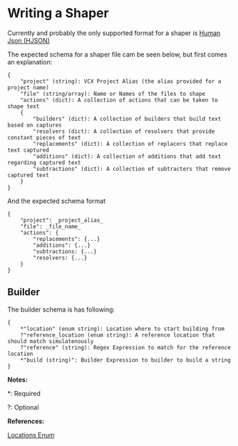 # Writing a Shaper

Currently and probably the only supported format for a shaper
is [Human Json (HJSON)](https://hjson.github.io/)

The expected schema for a shaper file cam be seen below, but first comes an explanation:

```
{
    "project" (string): VCX Project Alias (the alias provided for a project name)
    "file" (string/array): Name or Names of the files to shape
    "actions" (dict): A collection of actions that can be taken to shape text
    {
        "builders" (dict): A collection of builders that build text based on captures
        "resolvers (dict): A collection of resolvers that provide constant pieces of text
        "replacements" (dict): A collection of replacers that replace text captured
        "additions" (dict): A collection of additions that add text regarding captured text
        "subtractions" (dict): A collection of subtracters that remove captured text
    }
}
```

And the expected schema format

```
{
    "project": _project_alias_
    "file": _file_name_
    "actions": {
        "replacements": {...}
        "additions": {...}
        "subtractions: {...}
        "resolvers: {...}
    }
}
```

## Builder


The builder schema is has following:

```
{
    *"location" (enum string): Location where to start building from
    ?"reference_location (enum string): A reference location that should match simulatenously 
    ?"reference" (string): Regex Expression to match for the reference location
    *"build (string)": Builder Expression to builder to build a string
}
```

**Notes:**

*: Required

?: Optional

**References:**

[Locations Enum](https://github.com/OriDevTeam/CodeShaper/blob/9d6d056e88d06157897208277c0dba8991c36478/Lib/Shapers/CPP/CPPPatch.cs#L111)



